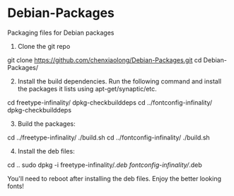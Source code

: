 Debian-Packages
===============

Packaging files for Debian packages

1. Clone the git repo

git clone https://github.com/chenxiaolong/Debian-Packages.git
cd Debian-Packages/

2. Install the build dependencies. Run the following
command and install the packages it lists using apt-get/synaptic/etc.

cd freetype-infinality/
dpkg-checkbuilddeps
cd ../fontconfig-infinality/
dpkg-checkbuilddeps

3. Build the packages:

cd ../freetype-infinality/
./build.sh
cd ../fontconfig-infinality/
./build.sh

4. Install the deb files:

cd ..
sudo dpkg -i freetype-infinality/*.deb fontconfig-infinality/*.deb

You'll need to reboot after installing the deb files. Enjoy the better
looking fonts!
